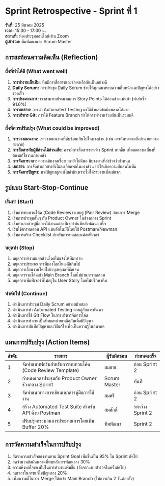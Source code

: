 # Sprint Retrospective - Sprint ที่ 1

**วันที่:** 25 มีนาคม 2025  
**เวลา:** 15:30 - 17:00 น.  
**สถานที่:** ห้องประชุมออนไลน์ผ่าน Zoom  
**ผู้เข้าร่วม:** ทีมพัฒนาและ Scrum Master

## การสะท้อนความคิดเห็น (Reflection)

### สิ่งที่ทำได้ดี (What went well)

1. **การทำงานเป็นทีม:** ทีมมีการสื่อสารและช่วยเหลือกันเป็นอย่างดี
2. **Daily Scrum:** การประชุม Daily Scrum ช่วยให้ทุกคนทราบความคืบหน้าและปัญหาได้อย่างรวดเร็ว
3. **การประมาณการ:** เราสามารถประมาณการ Story Points ได้ค่อนข้างแม่นยำ (ทำสำเร็จ 91.6%)
4. **การทดสอบ:** การนำ Automated Testing มาใช้ช่วยลดข้อผิดพลาดได้มาก
5. **การบริหาร Git:** การใช้ Feature Branch ทำให้การทำงานร่วมกันเป็นระบบดี

### สิ่งที่ควรปรับปรุง (What could be improved)

1. **การวางแผนงาน:** เราวางแผนงานที่ซับซ้อนเกินไปในบางส่วน (เช่น การค้นหาตามสิ่งอำนวยความสะดวก)
2. **การสื่อสารกับผู้มีส่วนได้ส่วนเสีย:** ควรมีการสื่อสารระหว่าง Sprint มากขึ้น เพื่อลดความเสี่ยงที่ต้องแก้ไขงานภายหลัง
3. **การจัดการเวลา:** ความเข้มงวดเรื่องเวลายังไม่ดีพอ มีบางงานที่ล่าช้ากว่ากำหนด
4. **เอกสาร:** การจัดทำเอกสารยังไม่ละเอียดพอในบางส่วน ทำให้เกิดความสับสนในทีม
5. **การจัดการปัญหา:** บางปัญหาถูกแก้ไขล่าช้าเพราะไม่ได้รายงานตั้งแต่แรก

## รูปแบบ Start-Stop-Continue

### เริ่มทำ (Start)
1. เริ่มการทบทวนโค้ด (Code Review) แบบคู่ (Pair Review) ก่อนการ Merge
2. เริ่มการประชุมสั้นๆ กับ Product Owner ในช่วงกลาง Sprint
3. เริ่มทำเอกสารคู่มือการใช้งานแต่ละฟีเจอร์ทันทีหลังพัฒนาเสร็จ
4. เริ่มใช้การทดสอบ API แบบอัตโนมัติโดยใช้ Postman/Newman
5. เริ่มการสร้าง Checklist สำหรับการทดสอบแต่ละฟีเจอร์

### หยุดทำ (Stop)
1. หยุดการทำงานแยกส่วนโดยไม่แจ้งให้ทีมทราบ
2. หยุดการประมาณการที่มองโลกในแง่ดีเกินไป
3. หยุดการเลื่อนงานโดยไม่ระบุเหตุผลที่ชัดเจน
4. หยุดการรวมโค้ดเข้า Main Branch โดยไม่ผ่านการทดสอบ
5. หยุดการเพิ่มฟีเจอร์ที่ไม่อยู่ใน User Story โดยไม่ปรึกษาทีม

### ทำต่อไป (Continue)
1. ดำเนินการประชุม Daily Scrum อย่างสม่ำเสมอ
2. ดำเนินการทำ Automated Testing ควบคู่กับการพัฒนา
3. ดำเนินการใช้ Git Flow ในการบริหารจัดการโค้ด
4. ดำเนินการทำงานเป็นทีมและช่วยเหลือกันเมื่อมีปัญหา
5. ดำเนินการบันทึกปัญหาและวิธีแก้ไขเพื่อเป็นความรู้ในอนาคต

## แผนการปรับปรุง (Action Items)

| ลำดับ | รายการ | ผู้รับผิดชอบ | กำหนดเสร็จ |
|------|-------|------------|-----------|
| 1 | จัดทำแบบฟอร์มสำหรับการทบทวนโค้ด (Code Review Template) | สมชาย | ก่อน Sprint 2 |
| 2 | กำหนดเวลาประชุมกับ Product Owner ช่วงกลาง Sprint | Scrum Master | ทันที |
| 3 | จัดทำแนวทางการเขียนเอกสารคู่มือการใช้งาน | สมศรี | ก่อน Sprint 2 |
| 4 | สร้าง Automated Test Suite สำหรับ API ด้วย Postman | สมศักดิ์ | ระหว่าง Sprint 2 |
| 5 | ปรับปรุงกระบวนการประมาณการโดยเพิ่ม Buffer 20% | ทีมพัฒนา | Sprint 2 |

## การวัดความสำเร็จในการปรับปรุง

1. อัตราความสำเร็จของงานตาม Sprint Goal เพิ่มขึ้นเป็น 95% ใน Sprint ถัดไป
2. ลดจำนวนข้อผิดพลาดที่พบหลังการพัฒนาลง 30%
3. ความพึงพอใจของทีมในการทำงานเพิ่มขึ้น (วัดจากแบบสำรวจในครั้งถัดไป)
4. ลดเวลาในการแก้ไขปัญหาลง 20%
5. เพิ่มความถี่ในการ Merge โค้ดเข้า Main Branch (ไม่ควรเกิน 2 วันต่อครั้ง)
